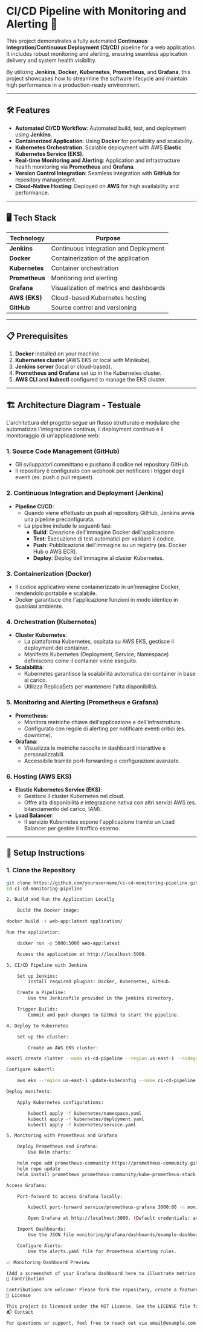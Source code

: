 # CI/CD Pipeline with Monitoring and Alerting 🚀

This project demonstrates a fully automated **Continuous Integration/Continuous Deployment (CI/CD)** pipeline for a web application. It includes robust monitoring and alerting, ensuring seamless application delivery and system health visibility.

By utilizing **Jenkins**, **Docker**, **Kubernetes**, **Prometheus**, and **Grafana**, this project showcases how to streamline the software lifecycle and maintain high performance in a production-ready environment.

---

## 🛠️ Features

- **Automated CI/CD Workflow**: Automated build, test, and deployment using **Jenkins**.
- **Containerized Application**: Using **Docker** for portability and scalability.
- **Kubernetes Orchestration**: Scalable deployment with AWS **Elastic Kubernetes Service (EKS)**.
- **Real-time Monitoring and Alerting**: Application and infrastructure health monitoring via **Prometheus** and **Grafana**.
- **Version Control Integration**: Seamless integration with **GitHub** for repository management.
- **Cloud-Native Hosting**: Deployed on **AWS** for high availability and performance.

---

## 🖥️ Tech Stack

| Technology      | Purpose                                      |
|------------------|----------------------------------------------|
| **Jenkins**      | Continuous Integration and Deployment        |
| **Docker**       | Containerization of the application          |
| **Kubernetes**   | Container orchestration                     |
| **Prometheus**   | Monitoring and alerting                     |
| **Grafana**      | Visualization of metrics and dashboards      |
| **AWS (EKS)**    | Cloud-based Kubernetes hosting              |
| **GitHub**       | Source control and versioning               |

---

## 📋 Prerequisites

1. **Docker** installed on your machine.
2. **Kubernetes cluster** (AWS EKS or local with Minikube).
3. **Jenkins server** (local or cloud-based).
4. **Prometheus and Grafana** set up in the Kubernetes cluster.
5. **AWS CLI** and **kubectl** configured to manage the EKS cluster.

---

## 🏗️ Architecture Diagram - Testuale

L'architettura del progetto segue un flusso strutturato e modulare che automatizza l'integrazione continua, il deployment continuo e il monitoraggio di un'applicazione web:

### 1. Source Code Management (GitHub)
- Gli sviluppatori committano e pushano il codice nel repository GitHub.
- Il repository è configurato con webhook per notificare i trigger degli eventi (es. push o pull request).

### 2. Continuous Integration and Deployment (Jenkins)
- **Pipeline CI/CD**:
  - Quando viene effettuato un push al repository GitHub, Jenkins avvia una pipeline preconfigurata.
  - La pipeline include le seguenti fasi:
    - **Build**: Creazione dell'immagine Docker dell'applicazione.
    - **Test**: Esecuzione di test automatici per validare il codice.
    - **Push**: Pubblicazione dell'immagine su un registry (es. Docker Hub o AWS ECR).
    - **Deploy**: Deploy dell'immagine al cluster Kubernetes.

### 3. Containerization (Docker)
- Il codice applicativo viene containerizzato in un'immagine Docker, rendendolo portabile e scalabile.
- Docker garantisce che l'applicazione funzioni in modo identico in qualsiasi ambiente.

### 4. Orchestration (Kubernetes)
- **Cluster Kubernetes**:
  - La piattaforma Kubernetes, ospitata su AWS EKS, gestisce il deployment dei container.
  - Manifests Kubernetes (Deployment, Service, Namespace) definiscono come il container viene eseguito.
- **Scalabilità**:
  - Kubernetes garantisce la scalabilità automatica dei container in base al carico.
  - Utilizza ReplicaSets per mantenere l'alta disponibilità.

### 5. Monitoring and Alerting (Prometheus e Grafana)
- **Prometheus**:
  - Monitora metriche chiave dell'applicazione e dell'infrastruttura.
  - Configurato con regole di alerting per notificare eventi critici (es. downtime).
- **Grafana**:
  - Visualizza le metriche raccolte in dashboard interattive e personalizzabili.
  - Accessibile tramite port-forwarding o configurazioni avanzate.

### 6. Hosting (AWS EKS)
- **Elastic Kubernetes Service (EKS)**:
  - Gestisce il cluster Kubernetes nel cloud.
  - Offre alta disponibilità e integrazione nativa con altri servizi AWS (es. bilanciamento del carico, IAM).
- **Load Balancer**:
  - Il servizio Kubernetes espone l'applicazione tramite un Load Balancer per gestire il traffico esterno.

---

## 🔧 Setup Instructions

### 1. Clone the Repository

```bash
git clone https://github.com/yourusername/ci-cd-monitoring-pipeline.git
cd ci-cd-monitoring-pipeline

2. Build and Run the Application Locally

    Build the Docker image:

docker build -t web-app:latest application/

Run the application:

    docker run -p 5000:5000 web-app:latest

    Access the application at http://localhost:5000.

3. CI/CD Pipeline with Jenkins

    Set up Jenkins:
        Install required plugins: Docker, Kubernetes, GitHub.

    Create a Pipeline:
        Use the Jenkinsfile provided in the jenkins directory.

    Trigger Builds:
        Commit and push changes to GitHub to start the pipeline.

4. Deploy to Kubernetes

    Set up the cluster:

        Create an AWS EKS cluster:

eksctl create cluster --name ci-cd-pipeline --region us-east-1 --nodegroup-name linux-nodes --node-type t2.micro --nodes 2

Configure kubectl:

    aws eks --region us-east-1 update-kubeconfig --name ci-cd-pipeline

Deploy manifests:

    Apply Kubernetes configurations:

        kubectl apply -f kubernetes/namespace.yaml
        kubectl apply -f kubernetes/deployment.yaml
        kubectl apply -f kubernetes/service.yaml

5. Monitoring with Prometheus and Grafana

    Deploy Prometheus and Grafana:
        Use Helm charts:

    helm repo add prometheus-community https://prometheus-community.github.io/helm-charts
    helm repo update
    helm install prometheus prometheus-community/kube-prometheus-stack --namespace monitoring --create-namespace

Access Grafana:

    Port-forward to access Grafana locally:

        kubectl port-forward service/prometheus-grafana 3000:80 -n monitoring

        Open Grafana at http://localhost:3000. (Default credentials: admin/admin).

    Import Dashboards:
        Use the JSON file monitoring/grafana/dashboards/example-dashboard.json to set up metrics visualization.

    Configure Alerts:
        Use the alerts.yaml file for Prometheus alerting rules.

📈 Monitoring Dashboard Preview

(Add a screenshot of your Grafana dashboard here to illustrate metrics visualization.)
🤝 Contribution

Contributions are welcome! Please fork the repository, create a feature branch, and submit a pull request.
📜 License

This project is licensed under the MIT License. See the LICENSE file for details.
📬 Contact

For questions or support, feel free to reach out via email@example.com.
